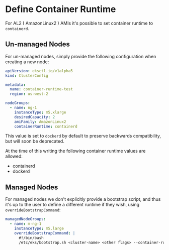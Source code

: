 # Define Container Runtime

For AL2 ( AmazonLinux2 ) AMIs it's possible to set container runtime to `containerd`.

## Un-managed Nodes

For un-managed nodes, simply provide the following configuration when creating a new node:

```yaml
apiVersion: eksctl.io/v1alpha5
kind: ClusterConfig

metadata:
  name: container-runtime-test
  region: us-west-2

nodeGroups:
  - name: ng-1
    instanceType: m5.xlarge
    desiredCapacity: 2
    amiFamily: AmazonLinux2
    containerRuntime: containerd
```

This value is set to `dockerd` by default to preserve backwards compatibility, but will soon be
deprecated.


At the time of this writing the following container runtime values are allowed:

- containerd
- dockerd

## Managed Nodes

For managed nodes we don't explicitly provide a bootstrap script, and thus it's up to the user
to define a different runtime if they wish, using `overrideBootstrapCommand`:

```yaml
managedNodeGroups:
  - name: m-ng-1
    instanceType: m5.large
    overrideBootstrapCommand: |
      #!/bin/bash
      /etc/eks/bootstrap.sh <cluster-name> <other flags> --container-runtime containerd
```
